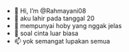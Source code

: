 - 👋 Hi, I’m @Rahmayani08
- 👀 aku lahir pada tanggal 20
- 🌱 mempunyai hoby yang nggak jelas 
- 💞️ soal cinta luar biasa
- 📫 yok semangat lupakan semua 

<!---
Rahmayani08/Rahmayani08 is a ✨ special ✨ repository because its `README.md` (this file) appears on your GitHub profile.
You can click the Preview link to take a look at your changes.
--->
